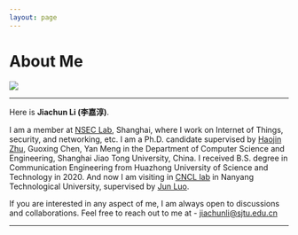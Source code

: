 ```yaml
---
layout: page
---
```


# About Me


<img src="https://jiachunli98.github.io/jiachun.jpg" class="floatpic">

---
Here is **Jiachun Li (李嘉淳)**.<br>

I am a member at [NSEC Lab](https://nsec.sjtu.edu.cn/), Shanghai, where I work on Internet of Things, security, and networking, etc. I am a Ph.D. candidate supervised by [Haojin Zhu](https://nsec.sjtu.edu.cn/~hjzhu/), Guoxing Chen, Yan Meng in the Department of Computer Science and Engineering, Shanghai Jiao Tong University, China. I received B.S. degree in Communication Engineering from Huazhong University of Science and Technology in 2020. And now I am visiting in [CNCL lab](https://www.ntu.edu.sg/cncl) in Nanyang Technological University, supervised by [Jun Luo](https://personal.ntu.edu.sg/junluo/).

If you are interested in any aspect of me, I am always open to discussions and collaborations. Feel free to reach out to me at - jiachunli@sjtu.edu.cn

---
